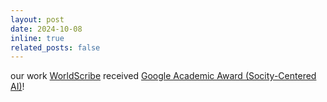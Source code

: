 ```yaml
---
layout: post
date: 2024-10-08
inline: true
related_posts: false
---
```


our work [WorldScribe](https://cse.engin.umich.edu/stories/anhong-guo-receives-google-funding-for-live-visual-description-platform-for-blind-people) received [Google Academic Award (Socity-Centered AI)](https://research.google/programs-and-events/google-academic-research-awards/)!
